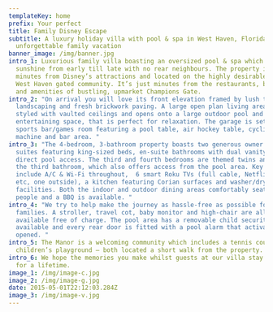 ```yaml
---
templateKey: home
prefix: Your perfect
title: Family Disney Escape
subtitle: A luxury holiday villa with pool & spa in West Haven, Florida - for an
  unforgettable family vacation
banner_image: /img/banner.jpg
intro_1: Luxurious family villa boasting an oversized pool & spa which offers
  sunshine from early till late with no rear neighbours. The property is just 15
  minutes from Disney’s attractions and located on the highly desirable Manor at
  West Haven gated community. It’s just minutes from the restaurants, bars, golf
  and amenities of bustling, upmarket Champions Gate.
intro_2: "On arrival you will love its front elevation framed by lush tropical
  landscaping and fresh brickwork paving. A large open plan living area is
  styled with vaulted ceilings and opens onto a large outdoor pool and
  entertaining space, that is perfect for relaxation. The garage is setup as a
  sports bar/games room featuring a pool table, air hockey table, cycling
  machine and bar area. "
intro_3: "The 4-bedroom, 3-bathroom property boasts two generous owner’s bedroom
  suites featuring king-sized beds, en-suite bathrooms with dual vanity units &
  direct pool access. The third and fourth bedrooms are themed twins and share
  the third bathroom, which also offers access from the pool area. Key features
  include A/C & Wi-Fi throughout,  6 smart Roku TVs (full cable, Netflix/Disney
  etc, one outside), a kitchen featuring Corian surfaces and washer/dryer
  facilities. Both the indoor and outdoor dining areas comfortably seat eight
  people and a BBQ is available. "
intro_4: "We try to help make the journey as hassle-free as possible for young
  families. A stroller, travel cot, baby monitor and high-chair are all
  available free of charge. The pool area has a removable child security fence
  available and every rear door is fitted with a pool alarm that activates when
  opened. "
intro_5: The Manor is a welcoming community which includes a tennis court and
  children’s playground – both located a short walk from the property.
intro_6: We hope the memories you make whilst guests at our villa stay with you
  for a lifetime.
image_1: /img/image-c.jpg
image_2: /img/image-g.jpg
date: 2015-05-01T22:12:03.284Z
image_3: /img/image-v.jpg
---
```

